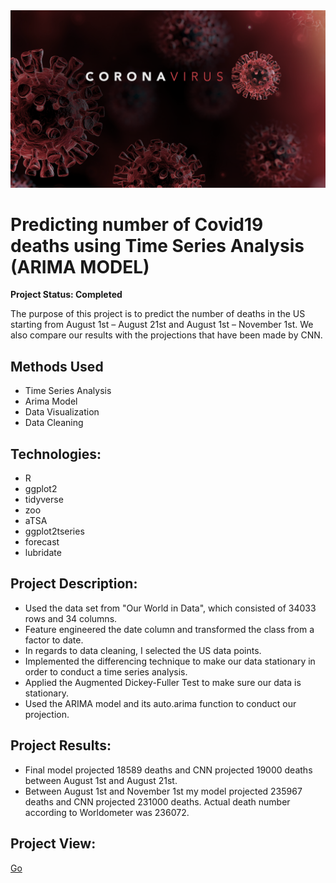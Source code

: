 <img src="images/coronavirus-covid.png">

# Predicting number of Covid19 deaths using Time Series Analysis (ARIMA MODEL) 
**Project Status: Completed**

The purpose of this project is to predict the number of deaths in the US starting from August 1st – August 21st and August 1st – November 1st. We also compare our results with the projections that have been made by CNN.

## Methods Used
+ Time Series Analysis 
+ Arima Model
+ Data Visualization
+ Data Cleaning 

## Technologies:
+ R
+ ggplot2
+ tidyverse
+ zoo
+ aTSA
+ ggplot2tseries
+ forecast
+ lubridate

## Project Description:
+ Used the data set from "Our World in Data", which consisted of 34033 rows and 34 columns. 
+ Feature engineered the date column and transformed the class from a factor to date. 
+ In regards to data cleaning, I selected the US data points. 
+ Implemented the differencing technique to make our data stationary in order to conduct a time series analysis. 
+ Applied the Augmented Dickey-Fuller Test to make sure our data is stationary. 
+ Used the ARIMA model and its auto.arima function to conduct our projection.

## Project Results:
+ Final model projected 18589 deaths and CNN projected 19000 deaths between August 1st and August 21st.
+ Between August 1st and November 1st my model projected 235967 deaths and CNN projected 231000 deaths. Actual death number according to Worldometer was 236072.

## Project View:
<a href="https://nbviewer.jupyter.org/github/navido89/Time-Series-Analysis-ARIMA-Model-Covid19-Predictions/blob/master/Predicting%20number%20of%20Covid19%20deaths%20using%20Time%20Series%20Analysis%20%28ARIMA%20MODEL%29%C2%B6.ipynb" target="_blank">Go</a>


